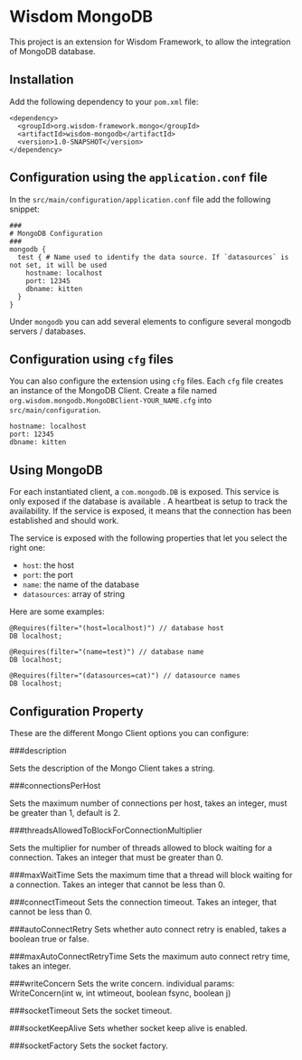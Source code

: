 # Wisdom MongoDB

This project is an extension for Wisdom Framework, to allow the integration of MongoDB database.

## Installation

Add the following dependency to your `pom.xml` file:

````
<dependency>
  <groupId>org.wisdom-framework.mongo</groupId>
  <artifactId>wisdom-mongodb</artifactId>
  <version>1.0-SNAPSHOT</version>
</dependency>
````

## Configuration using the `application.conf` file

In the `src/main/configuration/application.conf` file add the following snippet:

````
###
# MongoDB Configuration
###
mongodb {
  test { # Name used to identify the data source. If `datasources` is not set, it will be used
    hostname: localhost
    port: 12345
    dbname: kitten
  }
}
````

Under `mongodb` you can add several elements to configure several mongodb servers / databases.

## Configuration using `cfg` files

You can also configure the extension using `cfg` files. Each `cfg` file creates an instance of the MongoDB Client. 
Create a file named `org.wisdom.mongodb.MongoDBClient-YOUR_NAME.cfg` into `src/main/configuration`.
 
```
hostname: localhost
port: 12345
dbname: kitten
``` 

## Using MongoDB

For each instantiated client, a `com.mongodb.DB` is exposed. This service is only exposed if the database is available
. A heartbeat is setup to track the availability. If the service is exposed, it means that the connection has been 
established and should work.
 
The service is exposed with the following properties that let you select the right one:

* `host`: the host
* `port`: the port
* `name`: the name of the database
* `datasources`: array of string
 
Here are some examples:
 
```
@Requires(filter="(host=localhost)") // database host
DB localhost;

@Requires(filter="(name=test)") // database name
DB localhost;

@Requires(filter="(datasources=cat)") // datasource names
DB localhost;
``` 

## Configuration Property

These are the different Mongo Client options you can configure:


###description

Sets the description of the Mongo Client takes a string.

###connectionsPerHost

Sets the maximum number of connections per host, takes an integer, must be greater than 1, default is 2.

###threadsAllowedToBlockForConnectionMultiplier

Sets the multiplier for number of threads allowed to block waiting for a connection. Takes an integer that must be greater than 0.


###maxWaitTime
Sets the maximum time that a thread will block waiting for a connection. Takes an integer that cannot be less than 0.


###connectTimeout
Sets the connection timeout. Takes an integer, that cannot be less than 0.

###autoConnectRetry
Sets whether auto connect retry is enabled, takes a boolean true or false.

###maxAutoConnectRetryTime
Sets the maximum auto connect retry time, takes an integer.

###writeConcern
Sets the write concern.
individual params:
WriteConcern(int w, int wtimeout, boolean fsync, boolean j)

###socketTimeout
Sets the socket timeout.

###socketKeepAlive
Sets whether socket keep alive is enabled.

###socketFactory
Sets the socket factory.


